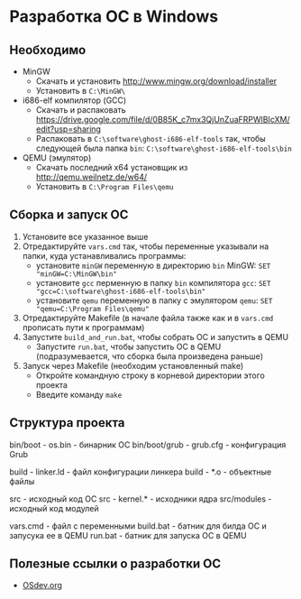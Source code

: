 Разработка ОС в Windows
===============================================

Необходимо
----------------------------

- MinGW
	- Скачать и установить http://www.mingw.org/download/installer
	- Установить в `C:\MinGW\`
- i686-elf компилятор (GCC)
	- Скачать и распаковать https://drive.google.com/file/d/0B85K_c7mx3QjUnZuaFRPWlBIcXM/edit?usp=sharing
	- Распаковать в `C:\software\ghost-i686-elf-tools` так, чтобы следующей была папка `bin`: `C:\software\ghost-i686-elf-tools\bin`
- QEMU (эмулятор)
	- Скачать последний x64 установщик из http://qemu.weilnetz.de/w64/
	- Установить в `C:\Program Files\qemu`


Сборка и запуск ОС
----------------------------

1. Установите все указанное выше
2. Отредактируйте `vars.cmd` так, чтобы переменные указывали на папки, куда устанавливались программы:
	- установите `minGW` переменную в директорию `bin` MinGW: `SET "minGW=C:\MinGW\bin"`
	- установите `gcc` перменную в папку `bin` компилятора `gcc`: `SET "gcc=C:\software\ghost-i686-elf-tools\bin"`
	- установите `qemu` переменную в папку с эмулятором `qemu`: `SET "qemu=C:\Program Files\qemu"`
3. Отредактируйте Makefile (в начале файла также как и в `vars.cmd` прописать пути к программам)
4. Запустите `build_and_run.bat`, чтобы собрать ОС и запустить в QEMU
	- Запустите `run.bat`, чтобы запустить ОС в QEMU (подразумевается, что сборка была произведена раньше)
5. Запуск через Makefile (необходим установленный make)
	- Откройте командную строку в корневой директории этого проекта
	- Введите команду `make`


Структура проекта
----------------------------
bin/boot - os.bin - бинарник ОС
bin/boot/grub - grub.cfg - конфигурация Grub

build - linker.ld - файл конфигурации линкера
build - *.o - объектные файлы

src - исходный код ОС
src - kernel.* - исходники ядра
src/modules - исходный код модулей

vars.cmd - файл с переменными
build.bat - батник для билда ОС и запусука ее в QEMU
run.bat - батник для запуска ОС в QEMU


Полезные ссылки о разработки ОС
----------------------------

- [OSdev.org](http://wiki.osdev.org)
